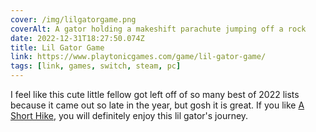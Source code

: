 ```yaml
---
cover: /img/lilgatorgame.png
coverAlt: A gator holding a makeshift parachute jumping off a rock 
date: 2022-12-31T18:27:50.074Z
title: Lil Gator Game
link: https://www.playtonicgames.com/game/lil-gator-game/
tags: [link, games, switch, steam, pc]
---
```


I feel like this cute little fellow got left off of so many best of 2022 lists because it came out so late in the year, but gosh it is great. If you like [A Short Hike](https://melkat.blog/p/140113823/), you will definitely enjoy this lil gator's journey.
